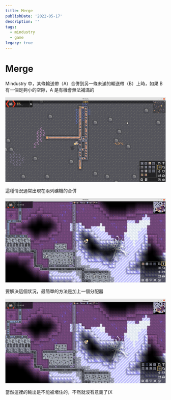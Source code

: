 ```yaml
---
title: Merge
publishDate: '2022-05-17'
description: ''
tags:
  - mindustry
  - game
legacy: true
---
```


# Merge

Mindustry 中，某條輸送帶（A）合併到另一條未滿的輸送帶（B）上時，如果 B 有一個足夠小的空隙，A 是有機會無法補滿的

![gap](./gap.png)

這種情況通常出現在兩列礦機的合併

![withoutRouter](./withoutRouter.png)

要解決這個狀況，最簡單的方法是加上一個分配器

![withRouter](./withRouter.png)

當然這裡的輸出是不能被堵住的，不然就沒有意義了(X
